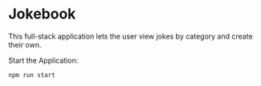 # Jokebook

This full-stack application lets the user view jokes by category and create their own.

Start the Application:
```sh
npm run start
```
